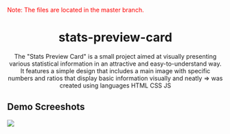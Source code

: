 <p style="color:red;">Note: The files are located in the master branch.</p>

<h1 align="center">stats-preview-card</h1>
<p align="center">The "Stats Preview Card" is a small project aimed at visually presenting various statistical information in an attractive and easy-to-understand way. It features a simple design that includes a main image with specific numbers and ratios that display basic information visually and neatly => was created using languages HTML CSS JS</p>

<h2>Demo Screeshots</h2>
<img src="https://github.com/the-artist-web/stats-preview-card/assets/162612001/841be897-2d3a-4316-a3e1-f85044815cbd">
